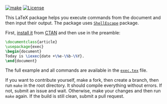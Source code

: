 [![make](https://github.com/yegor256/exec/actions/workflows/latexmk.yml/badge.svg)](https://github.com/yegor256/exec/actions/workflows/latexmk.yml)
[![License](https://img.shields.io/badge/license-MIT-green.svg)](https://github.com/yegor256/exec/blob/master/LICENSE.txt)

This LaTeX package helps you execute commands from the document and then input
their output. The package uses [`ShellEscape`](https://ctan.org/pkg/ShellEscape) package.

First, [install it](https://en.wikibooks.org/wiki/LaTeX/Installing_Extra_Packages)
from [CTAN](https://ctan.org/pkg/exec) 
and then use in the preamble:

```tex
\documentclass{article}
\usepackage{exec}
\begin{document}
Today is \iexec{date +\%e-\%b-\%Y}.
\end{document}
```

The full example and all commands are available in the 
[`exec.tex`](https://github.com/yegor256/exec/blob/master/exec.tex) file.

If you want to contribute yourself, make a fork, then create a branch, 
then run `make` in the root directory.
It should compile everything without errors. If not, submit an issue and wait.
Otherwise, make your changes and then run `make` again. If the build is
still clean, submit a pull request.
